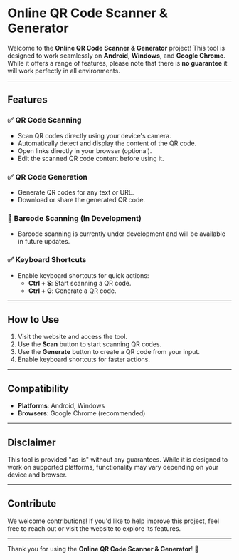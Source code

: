 # Online QR Code Scanner & Generator

Welcome to the **Online QR Code Scanner & Generator** project! This tool is designed to work seamlessly on **Android**, **Windows**, and **Google Chrome**. While it offers a range of features, please note that there is **no guarantee** it will work perfectly in all environments.

---

## Features

### ✅ QR Code Scanning
- Scan QR codes directly using your device's camera.
- Automatically detect and display the content of the QR code.
- Open links directly in your browser (optional).
- Edit the scanned QR code content before using it.

### ✅ QR Code Generation
- Generate QR codes for any text or URL.
- Download or share the generated QR code.

### 🚧 Barcode Scanning (In Development)
- Barcode scanning is currently under development and will be available in future updates.

### ✅ Keyboard Shortcuts
- Enable keyboard shortcuts for quick actions:
  - **Ctrl + S**: Start scanning a QR code.
  - **Ctrl + G**: Generate a QR code.

---

## How to Use
1. Visit the website and access the tool.
2. Use the **Scan** button to start scanning QR codes.
3. Use the **Generate** button to create a QR code from your input.
4. Enable keyboard shortcuts for faster actions.

---

## Compatibility
- **Platforms**: Android, Windows
- **Browsers**: Google Chrome (recommended)

---

## Disclaimer
This tool is provided "as-is" without any guarantees. While it is designed to work on supported platforms, functionality may vary depending on your device and browser.

---

## Contribute
We welcome contributions! If you'd like to help improve this project, feel free to reach out or visit the website to explore its features.

---

Thank you for using the **Online QR Code Scanner & Generator**! 🚀
